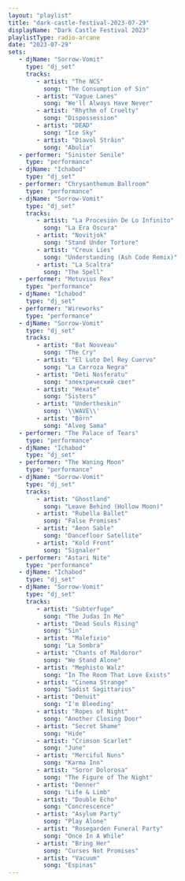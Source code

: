 ```yaml
---
layout: "playlist"
title: "dark-castle-festival-2023-07-29"
displayName: "Dark Castle Festival 2023"
playlistType: radio-arcane
date: "2023-07-29"
sets:
   - djName: "Sorrow-Vomit"
     type: "dj_set"
     tracks:
        - artist: "The NCS"
          song: "The Consumption of Sin"
        - artist: "Vague Lanes"
          song: "We'll Always Have Never"
        - artist: "Rhythm of Cruelty"
          song: "Dispossession"
        - artist: "DEAD"
          song: "Ice Sky"
        - artist: "Diavol Strâin"
          song: "Abulia"
   - performer: "Sinister Senile"
     type: "performance"
   - djName: "Ichabod"
     type: "dj_set"
   - performer: "Chrysanthemum Ballroom"
     type: "performance"
   - djName: "Sorrow-Vomit"
     type: "dj_set"
     tracks:
        - artist: "La Procesión De Lo Infinito"
          song: "La Era Oscura"
        - artist: "Novitjok"
          song: "Stand Under Torture"
        - artist: "Creux Lies"
          song: "Understanding (Ash Code Remix)"
        - artist: "La Scaltra"
          song: "The Spell"
   - performer: "Motuvius Rex"
     type: "performance"
   - djName: "Ichabod"
     type: "dj_set"
   - performer: "Wireworks"
     type: "performance"
   - djName: "Sorrow-Vomit"
     type: "dj_set"
     tracks:
        - artist: "Bat Nouveau"
          song: "The Cry"
        - artist: "El Luto Del Rey Cuervo"
          song: "La Carroza Negra"
        - artist: "Deti Nosferatu"
          song: "электрический свет"
        - artist: "Hexate"
          song: "Sisters"
        - artist: "Undertheskin"
          song: '\\WAVE\\'
        - artist: "Börn"
          song: "Alveg Sama"
   - performer: "The Palace of Tears"
     type: "performance"
   - djName: "Ichabod"
     type: "dj_set"
   - performer: "The Waning Moon"
     type: "performance"
   - djName: "Sorrow-Vomit"
     type: "dj_set"
     tracks:
        - artist: "Ghostland"
          song: "Leave Behind (Hollow Moon)"
        - artist: "Rubella Ballet"
          song: "False Promises"
        - artist: "Aeon Sable"
          song: "Dancefloor Satellite"
        - artist: "Kold Front"
          song: "Signaler"
   - performer: "Astari Nite"
     type: "performance"
   - djName: "Ichabod"
     type: "dj_set"
   - djName: "Sorrow-Vomit"
     type: "dj_set"
     tracks:
        - artist: "Subterfuge"
          song: "The Judas In Me"
        - artist: "Dead Souls Rising"
          song: "Sin"
        - artist: "Malefixio"
          song: "La Sombra"
        - artist: "Chants of Maldoror"
          song: "We Stand Alone"
        - artist: "Mephisto Walz"
          song: "In The Room That Love Exists"
        - artist: "Cinema Strange"
          song: "Sadist Sagittarius"
        - artist: "Denuit"
          song: "I'm Bleeding"
        - artist: "Ropes of Night"
          song: "Another Closing Door"
        - artist: "Secret Shame"
          song: "Hide"
        - artist: "Crimson Scarlet"
          song: "June"
        - artist: "Merciful Nuns"
          song: "Karma Inn"
        - artist: "Soror Dolorosa"
          song: "The Figure of The Night"
        - artist: "Denner"
          song: "Life & Limb"
        - artist: "Double Echo"
          song: "Concrescence"
        - artist: "Asylum Party"
          song: "Play Alone"
        - artist: "Rosegarden Funeral Party"
          song: "Once In A While"
        - artist: "Bring Her"
          song: "Curses Not Promises"
        - artist: "Vacuum"
          song: "Espinas"
---
```


